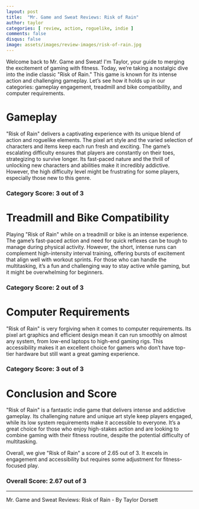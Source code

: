 ```yaml
---
layout: post
title:  "Mr. Game and Sweat Reviews: Risk of Rain"
author: taylor
categories: [ review, action, roguelike, indie ]
comments: false
disqus: false
image: assets/images/review-images/risk-of-rain.jpg
---
```


Welcome back to Mr. Game and Sweat! I'm Taylor, your guide to merging the excitement of gaming with fitness. Today, we’re taking a nostalgic dive into the indie classic "Risk of Rain." This game is known for its intense action and challenging gameplay. Let’s see how it holds up in our categories: gameplay engagement, treadmill and bike compatibility, and computer requirements.

# Gameplay

"Risk of Rain" delivers a captivating experience with its unique blend of action and roguelike elements. The pixel art style and the varied selection of characters and items keep each run fresh and exciting. The game’s escalating difficulty ensures that players are constantly on their toes, strategizing to survive longer. Its fast-paced nature and the thrill of unlocking new characters and abilities make it incredibly addictive. However, the high difficulty level might be frustrating for some players, especially those new to this genre.

### Category Score: 3 out of 3

# Treadmill and Bike Compatibility

Playing "Risk of Rain" while on a treadmill or bike is an intense experience. The game’s fast-paced action and need for quick reflexes can be tough to manage during physical activity. However, the short, intense runs can complement high-intensity interval training, offering bursts of excitement that align well with workout sprints. For those who can handle the multitasking, it’s a fun and challenging way to stay active while gaming, but it might be overwhelming for beginners.

### Category Score: 2 out of 3

# Computer Requirements

"Risk of Rain" is very forgiving when it comes to computer requirements. Its pixel art graphics and efficient design mean it can run smoothly on almost any system, from low-end laptops to high-end gaming rigs. This accessibility makes it an excellent choice for gamers who don’t have top-tier hardware but still want a great gaming experience.

### Category Score: 3 out of 3

# Conclusion and Score

"Risk of Rain" is a fantastic indie game that delivers intense and addictive gameplay. Its challenging nature and unique art style keep players engaged, while its low system requirements make it accessible to everyone. It’s a great choice for those who enjoy high-stakes action and are looking to combine gaming with their fitness routine, despite the potential difficulty of multitasking.

Overall, we give "Risk of Rain" a score of 2.65 out of 3. It excels in engagement and accessibility but requires some adjustment for fitness-focused play.

### Overall Score: 2.67 out of 3

---

Mr. Game and Sweat Reviews: Risk of Rain - By Taylor Dorsett

